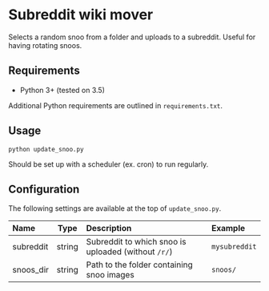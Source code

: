 # Subreddit wiki mover

Selects a random snoo from a folder and uploads to a subreddit. Useful for having rotating snoos.

## Requirements

* Python 3+ (tested on 3.5)

Additional Python requirements are outlined in `requirements.txt`.

## Usage

    python update_snoo.py

Should be set up with a scheduler (ex. cron) to run regularly.

## Configuration

The following settings are available at the top of `update_snoo.py`.

|Name|Type|Description|Example|
:--|:-:|:--|:--
subreddit|string|Subreddit to which snoo is uploaded (without `/r/`)|`mysubreddit`
snoos_dir|string|Path to the folder containing snoo images|`snoos/`
